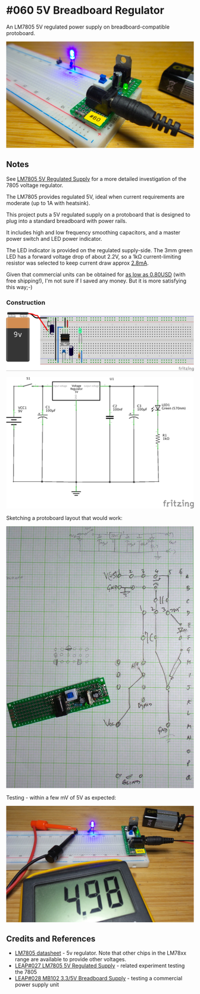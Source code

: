 # #060 5V Breadboard Regulator

An LM7805 5V regulated power supply on breadboard-compatible protoboard.

![Breadboard5V_build](./assets/Breadboard5V_build.jpg?raw=true)

## Notes

See [LM7805 5V Regulated Supply](../LinearRegulators/LM7805) for a more detailed investigation of the 7805 voltage regulator.

The LM7805 provides regulated 5V, ideal when current requirements are moderate (up to 1A with heatsink).

This project puts a 5V regulated supply on a protoboard that is designed to plug into a standard breadboard with power rails.

It includes high and low frequency smoothing capacitors, and a master power switch and LED power indicator.

The LED indicator is provided on the regulated supply-side.
The 3mm green LED has a forward voltage drop of about 2.2V, so a 1kΩ current-limiting resistor was selected to
keep current draw approx [2.8mA](https://www.wolframalpha.com/input/?i=%285V+-+2.2V%29%2F1k%CE%A9).

Given that commercial units can be obtained for
[as low as 0.80USD](https://www.aliexpress.com/item/1PC-New-Breadboard-Power-Supply-Module-3-3V-5V-MB102-Solderless-Bread-Board-DIY-A3080-Free/32213993524.html) (with free shipping!),
I'm not sure if I saved any money. But it is more satisfying this way;-)

### Construction

![Breadboard5V_bb](./assets/Breadboard5V_bb.jpg?raw=true)

![Breadboard5V_schematic](./assets/Breadboard5V_schematic.jpg?raw=true)

Sketching a protoboard layout that would work:

![Protoboard layout Build](./assets/Breadboard5V_pcb.jpg?raw=true)

Testing - within a few mV of 5V as expected:

![Breadboard5V_test](./assets/Breadboard5V_test.jpg?raw=true)

## Credits and References

* [LM7805 datasheet](https://www.futurlec.com/Linear/7805T.shtml) - 5v regulator. Note that other chips in the LM78xx range are available to provide other voltages.
* [LEAP#027 LM7805 5V Regulated Supply](../LinearRegulators/LM7805) - related experiment testing the 7805
* [LEAP#028 MB102 3.3/5V Breadboard Supply](../../PowerMB102) - testing a commercial power supply unit
